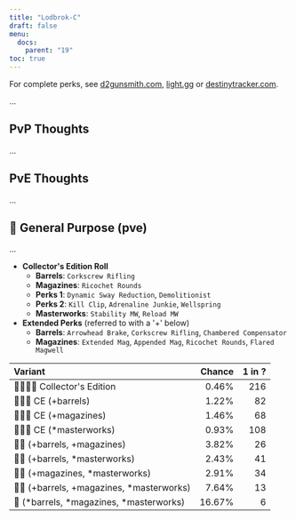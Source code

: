 ```yaml
---
title: "Lodbrok-C"
draft: false
menu:
  docs:
    parent: "19"
toc: true
---
```


For complete perks, see [d2gunsmith.com](https://d2gunsmith.com/w/2328531378), [light.gg](https://www.light.gg/db/items/2328531378) or [destinytracker.com](https://destinytracker.com/destiny-2/db/items/2328531378).

...

## PvP Thoughts

...

## PvE Thoughts

...

## 👾 General Purpose (pve)

...

* **Collector's Edition Roll**
  * **Barrels**: `Corkscrew Rifling`
  * **Magazines**: `Ricochet Rounds`
  * **Perks 1**: `Dynamic Sway Reduction`, `Demolitionist`
  * **Perks 2**: `Kill Clip`, `Adrenaline Junkie`, `Wellspring`
  * **Masterworks**: `Stability MW`, `Reload MW`
* **Extended Perks** (referred to with a '+' below)
  * **Barrels**: `Arrowhead Brake`, `Corkscrew Rifling`, `Chambered Compensator`
  * **Magazines**: `Extended Mag`, `Appended Mag`, `Ricochet Rounds`, `Flared Magwell`

| Variant | Chance | 1 in ? |
|:-|-:|-:|
| 👾👾👾🌟 Collector's Edition | 0.46% | 216 |
| 👾👾👾 CE (+barrels) | 1.22% | 82 |
| 👾👾👾 CE (+magazines) | 1.46% | 68 |
| 👾👾👾 CE (*masterworks) | 0.93% | 108 |
| 👾👾 (+barrels, +magazines) | 3.82% | 26 |
| 👾👾 (+barrels, *masterworks) | 2.43% | 41 |
| 👾👾 (+magazines, *masterworks) | 2.91% | 34 |
| 👾👾 (+barrels, +magazines, *masterworks) | 7.64% | 13 |
| 👾 (*barrels, *magazines, *masterworks) | 16.67% | 6 |
